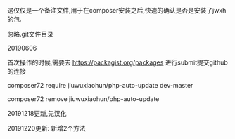 




这仅仅是一个备注文件,用于在composer安装之后,快速的确认是否是安装了jwxh的包.

忽略.git文件目录

20190606


首次操作的时候,需要去
https://packagist.org/packages
进行submit提交github的连接

composer72 require jiuwuxiaohun/php-auto-update dev-master

composer72 remove jiuwuxiaohun/php-auto-update


20191218更新,先汉化

20191220更新:
    新增2个方法